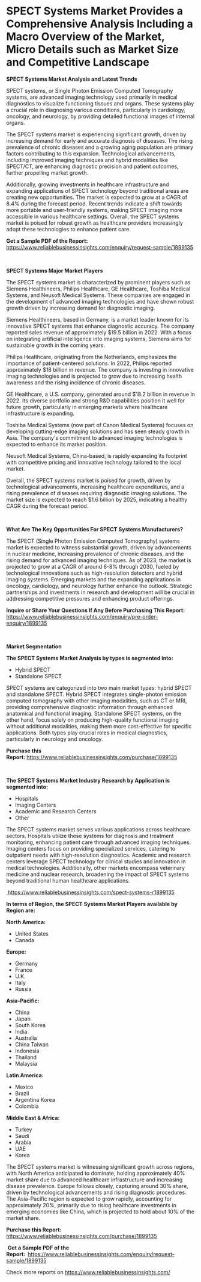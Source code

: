 <p><h1>SPECT Systems Market Provides a Comprehensive Analysis Including a Macro Overview of the Market, Micro Details such as Market Size and Competitive Landscape</h1></p><p><strong>SPECT Systems Market Analysis and Latest Trends</strong></p>
<p><p>SPECT systems, or Single Photon Emission Computed Tomography systems, are advanced imaging technology used primarily in medical diagnostics to visualize functioning tissues and organs. These systems play a crucial role in diagnosing various conditions, particularly in cardiology, oncology, and neurology, by providing detailed functional images of internal organs. </p><p>The SPECT systems market is experiencing significant growth, driven by increasing demand for early and accurate diagnosis of diseases. The rising prevalence of chronic diseases and a growing aging population are primary factors contributing to this expansion. Technological advancements, including improved imaging techniques and hybrid modalities like SPECT/CT, are enhancing diagnostic precision and patient outcomes, further propelling market growth.</p><p>Additionally, growing investments in healthcare infrastructure and expanding applications of SPECT technology beyond traditional areas are creating new opportunities. The market is expected to grow at a CAGR of 8.4% during the forecast period. Recent trends indicate a shift towards more portable and user-friendly systems, making SPECT imaging more accessible in various healthcare settings. Overall, the SPECT systems market is poised for robust growth as healthcare providers increasingly adopt these technologies to enhance patient care.</p></p>
<p><strong>Get a Sample PDF of the Report:&nbsp;</strong> <a href="https://www.reliablebusinessinsights.com/enquiry/request-sample/1899135?utm_campaign=2638&utm_medium=2&utm_source=Github&utm_content=ia&utm_term=03032025&utm_id=spect-systems">https://www.reliablebusinessinsights.com/enquiry/request-sample/1899135</a></p>
<p>&nbsp;</p>
<p><strong>SPECT Systems Major Market Players</strong></p>
<p><p>The SPECT systems market is characterized by prominent players such as Siemens Healthineers, Philips Healthcare, GE Healthcare, Toshiba Medical Systems, and Neusoft Medical Systems. These companies are engaged in the development of advanced imaging technologies and have shown robust growth driven by increasing demand for diagnostic imaging.</p><p>Siemens Healthineers, based in Germany, is a market leader known for its innovative SPECT systems that enhance diagnostic accuracy. The company reported sales revenue of approximately $19.5 billion in 2022. With a focus on integrating artificial intelligence into imaging systems, Siemens aims for sustainable growth in the coming years.</p><p>Philips Healthcare, originating from the Netherlands, emphasizes the importance of patient-centered solutions. In 2022, Philips reported approximately $18 billion in revenue. The company is investing in innovative imaging technologies and is projected to grow due to increasing health awareness and the rising incidence of chronic diseases.</p><p>GE Healthcare, a U.S. company, generated around $18.2 billion in revenue in 2022. Its diverse portfolio and strong R&D capabilities position it well for future growth, particularly in emerging markets where healthcare infrastructure is expanding.</p><p>Toshiba Medical Systems (now part of Canon Medical Systems) focuses on developing cutting-edge imaging solutions and has seen steady growth in Asia. The company's commitment to advanced imaging technologies is expected to enhance its market position.</p><p>Neusoft Medical Systems, China-based, is rapidly expanding its footprint with competitive pricing and innovative technology tailored to the local market.</p><p>Overall, the SPECT systems market is poised for growth, driven by technological advancements, increasing healthcare expenditures, and a rising prevalence of diseases requiring diagnostic imaging solutions. The market size is expected to reach $1.6 billion by 2025, indicating a healthy CAGR during the forecast period.</p></p>
<p>&nbsp;</p>
<p><strong>What Are The Key Opportunities For SPECT Systems Manufacturers?</strong></p>
<p><p>The SPECT (Single Photon Emission Computed Tomography) systems market is expected to witness substantial growth, driven by advancements in nuclear medicine, increasing prevalence of chronic diseases, and the rising demand for advanced imaging techniques. As of 2023, the market is projected to grow at a CAGR of around 6-8% through 2030, fueled by technological innovations such as high-resolution detectors and hybrid imaging systems. Emerging markets and the expanding applications in oncology, cardiology, and neurology further enhance the outlook. Strategic partnerships and investments in research and development will be crucial in addressing competitive pressures and enhancing product offerings.</p></p>
<p><strong>Inquire or Share Your Questions If Any Before Purchasing This Report:</strong> <a href="https://www.reliablebusinessinsights.com/enquiry/pre-order-enquiry/1899135?utm_campaign=2638&utm_medium=2&utm_source=Github&utm_content=ia&utm_term=03032025&utm_id=spect-systems">https://www.reliablebusinessinsights.com/enquiry/pre-order-enquiry/1899135</a></p>
<p>&nbsp;</p>
<p><strong>Market Segmentation</strong></p>
<p><strong>The SPECT Systems Market Analysis by types is segmented into:</strong></p>
<p><ul><li>Hybrid SPECT</li><li>Standalone SPECT</li></ul></p>
<p><p>SPECT systems are categorized into two main market types: hybrid SPECT and standalone SPECT. Hybrid SPECT integrates single-photon emission computed tomography with other imaging modalities, such as CT or MRI, providing comprehensive diagnostic information through enhanced anatomical and functional imaging. Standalone SPECT systems, on the other hand, focus solely on producing high-quality functional imaging without additional modalities, making them more cost-effective for specific applications. Both types play crucial roles in medical diagnostics, particularly in neurology and oncology.</p></p>
<p><strong>Purchase this Report:&nbsp;</strong><a href="https://www.reliablebusinessinsights.com/purchase/1899135?utm_campaign=2638&utm_medium=2&utm_source=Github&utm_content=ia&utm_term=03032025&utm_id=spect-systems">https://www.reliablebusinessinsights.com/purchase/1899135</a></p>
<p>&nbsp;</p>
<p><strong>The SPECT Systems Market Industry Research by Application is segmented into:</strong></p>
<p><ul><li>Hospitals</li><li>Imaging Centers</li><li>Academic and Research Centers</li><li>Other</li></ul></p>
<p><p>The SPECT systems market serves various applications across healthcare sectors. Hospitals utilize these systems for diagnosis and treatment monitoring, enhancing patient care through advanced imaging techniques. Imaging centers focus on providing specialized services, catering to outpatient needs with high-resolution diagnostics. Academic and research centers leverage SPECT technology for clinical studies and innovation in medical technologies. Additionally, other markets encompass veterinary medicine and nuclear research, broadening the impact of SPECT systems beyond traditional human healthcare applications.</p></p>
<p><a href="https://www.reliablebusinessinsights.com/spect-systems-r1899135?utm_campaign=2638&utm_medium=2&utm_source=Github&utm_content=ia&utm_term=03032025&utm_id=spect-systems">&nbsp;https://www.reliablebusinessinsights.com/spect-systems-r1899135</a></p>
<p><strong>In terms of Region, the SPECT Systems Market Players available by Region are:</strong></p>
<p>
    <p> <strong> North America: </strong>
        <ul>
            <li>United States</li>
            <li>Canada</li>
        </ul>
        </p> 
    <p> <strong> Europe: </strong>
        <ul>
            <li>Germany</li>
            <li>France</li>
            <li>U.K.</li>
            <li>Italy</li>
            <li>Russia</li>
        </ul>
        </p> 
    <p> <strong> Asia-Pacific: </strong>
        <ul>
            <li>China</li>
            <li>Japan</li>
            <li>South Korea</li>
            <li>India</li>
            <li>Australia</li>
            <li>China Taiwan</li>
            <li>Indonesia</li>
            <li>Thailand</li>
            <li>Malaysia</li>
        </ul>
        </p> 
    <p> <strong> Latin America: </strong>
        <ul>
            <li>Mexico</li>
            <li>Brazil</li>
            <li>Argentina Korea</li>
            <li>Colombia</li>
        </ul>
        </p> 
    <p> <strong> Middle East & Africa: </strong>
        <ul>
            <li>Turkey</li>
            <li>Saudi</li>
            <li>Arabia</li>
            <li>UAE</li>
            <li>Korea</li>
        </ul>
    </p>
    </p>
<p><p>The SPECT systems market is witnessing significant growth across regions, with North America anticipated to dominate, holding approximately 40% market share due to advanced healthcare infrastructure and increasing disease prevalence. Europe follows closely, capturing around 30% share, driven by technological advancements and rising diagnostic procedures. The Asia-Pacific region is expected to grow rapidly, accounting for approximately 20%, primarily due to rising healthcare investments in emerging economies like China, which is projected to hold about 10% of the market share.</p></p>
<p><strong>Purchase this Report: </strong><a href="https://www.reliablebusinessinsights.com/purchase/1899135?utm_campaign=2638&utm_medium=2&utm_source=Github&utm_content=ia&utm_term=03032025&utm_id=spect-systems">https://www.reliablebusinessinsights.com/purchase/1899135</a></p>
<p>&nbsp;<strong>Get a Sample PDF of the Report:&nbsp;&nbsp;</strong><a href="https://www.reliablebusinessinsights.com/enquiry/request-sample/1899135?utm_campaign=2638&utm_medium=2&utm_source=Github&utm_content=ia&utm_term=03032025&utm_id=spect-systems">https://www.reliablebusinessinsights.com/enquiry/request-sample/1899135</a></p>
<p><strong></strong></p>
<p>Check more reports on <a href="https://www.reliablebusinessinsights.com/?utm_campaign=2638&utm_medium=2&utm_source=Github&utm_content=ia&utm_term=03032025&utm_id=spect-systems">https://www.reliablebusinessinsights.com/</a></p>